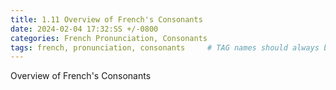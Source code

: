 ```yaml
---
title: 1.11 Overview of French's Consonants
date: 2024-02-04 17:32:SS +/-0800
categories: French Pronunciation, Consonants
tags: french, pronunciation, consonants     # TAG names should always be lowercase
---
```


Overview of French's Consonants
